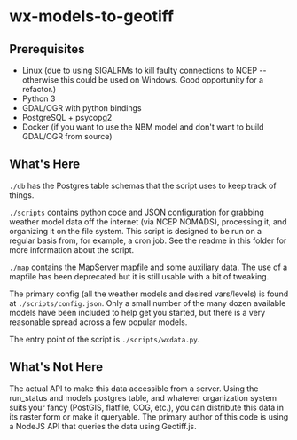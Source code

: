 # wx-models-to-geotiff

## Prerequisites
* Linux (due to using SIGALRMs to kill faulty connections to NCEP -- otherwise this could be used on Windows. Good opportunity for a refactor.)
* Python 3
* GDAL/OGR with python bindings
* PostgreSQL + psycopg2
* Docker (if you want to use the NBM model and don't want to build GDAL/OGR from source)

## What's Here
`./db` has the Postgres table schemas that the script uses to keep track of things.

`./scripts` contains python code and JSON configuration for grabbing weather model data off the internet (via NCEP NOMADS), processing it, and organizing it on the file system.  This script is designed to be run on a regular basis from, for example, a cron job. See the readme in this folder for more information about the script.

`./map` contains the MapServer mapfile and some auxiliary data. The use of a mapfile has been deprecated but it is still usable with a bit of tweaking.

The primary config (all the weather models and desired vars/levels) is found at `./scripts/config.json`. Only a small number of the many dozen available models have been included to help get you started, but there is a very reasonable spread across a few popular models.

The entry point of the script is `./scripts/wxdata.py`.

## What's Not Here
The actual API to make this data accessible from a server. Using the run_status and models postgres table, and whatever organization system suits your fancy (PostGIS, flatfile, COG, etc.), you can distribute this data in its raster form or make it queryable. The primary author of this code is using a NodeJS API that queries the data using Geotiff.js.